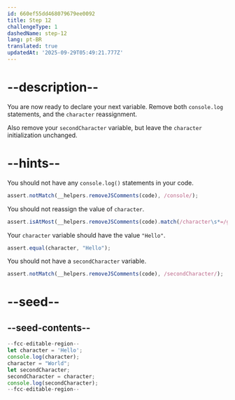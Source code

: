 ```yaml
---
id: 660ef55dd468079679ee0092
title: Step 12
challengeType: 1
dashedName: step-12
lang: pt-BR
translated: true
updatedAt: '2025-09-29T05:49:21.777Z'
---
```


# --description--

You are now ready to declare your next variable. Remove both `console.log` statements, and the `character` reassignment.

Also remove your `secondCharacter` variable, but leave the `character` initialization unchanged.

# --hints--

You should not have any `console.log()` statements in your code.

```js
assert.notMatch(__helpers.removeJSComments(code), /console/);
```

You should not reassign the value of `character`.

```js
assert.isAtMost(__helpers.removeJSComments(code).match(/character\s*=/g).length, 1);
```

Your `character` variable should have the value `"Hello"`.

```js
assert.equal(character, "Hello");
```

You should not have a `secondCharacter` variable.

```js
assert.notMatch(__helpers.removeJSComments(code), /secondCharacter/);
```

# --seed--

## --seed-contents--

```js
--fcc-editable-region--
let character = 'Hello';
console.log(character);
character = "World";
let secondCharacter;
secondCharacter = character;
console.log(secondCharacter);
--fcc-editable-region--
```
